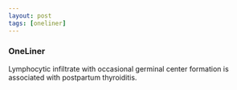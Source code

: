 ```yaml
---
layout: post
tags: [oneliner]
---
```



### OneLiner

Lymphocytic infiltrate with occasional germinal center formation is associated with postpartum thyroiditis.

